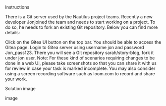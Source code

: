 Instructions

There is a Git server used by the Nautilus project teams. Recently a new developer Jonjoined the team and needs to start working on a project. To do so, he needs to fork an existing Git repository. Below you can find more details:

Click on the Gitea UI button on the top bar. You should be able to access the Gitea page.
Login to Gitea server using username jon and password Jon_pass123.
There you will see a Git repository sarah/story-blog, fork it under jon user.
Note: For these kind of scenarios requiring changes to be done in a web UI, please take screenshots so that you can share it with us for review in case your task is marked incomplete. You may also consider using a screen recording software such as loom.com to record and share your work.

Solution
image

image